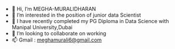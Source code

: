 - 👋 Hi, I’m MEGHA-MURALIDHARAN
- 👀 I’m interested in the position of junior data Scientist
- 🌱 I have recently completed my PG Diploma in Data Science with Manipal University,Dubai
- 💞️ I’m looking to collaborate on working
- 📫 Gmail : meghamurali6@gmail.com 

<!---
MEGHA-MURALI/MEGHA-MURALI is a ✨ special ✨ repository because its `README.md` (this file) appears on your GitHub profile.
You can click the Preview link to take a look at your changes.
--->
